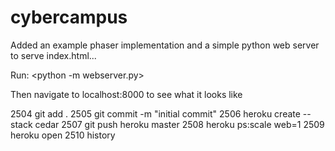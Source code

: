 # cybercampus

Added an example phaser implementation and a simple python web server to serve index.html...

Run: <python -m webserver.py>

Then navigate to localhost:8000 to see what it looks like

 2504  git add .
 2505  git commit -m "initial commit"
 2506  heroku create --stack cedar
 2507  git push heroku master
 2508  heroku ps:scale web=1
 2509  heroku open
 2510  history

